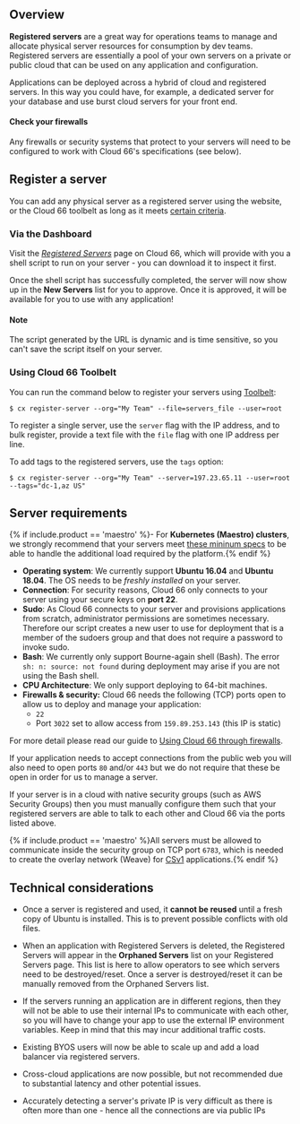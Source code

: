 ## Overview

**Registered servers** are a great way for operations teams to manage and allocate physical server resources for consumption by dev teams. Registered servers are essentially a pool of your own servers on a private or public cloud that can be used on any application and configuration. 

Applications can be deployed across a hybrid of cloud and registered servers. In this way you could have, for example, a dedicated server for your database and use burst cloud servers for your front end.

#### Check your firewalls
<div class="notice notice-warning"><p>Any firewalls or security systems that protect to your servers will need to be configured to work with Cloud 66's specifications (see below).</p></div>


## Register a server

You can add any physical server as a registered server using the website, or the Cloud 66 toolbelt as long as it meets [certain criteria](#server-requirements).

### Via the Dashboard

Visit the *[Registered Servers](https://app.cloud66.com/registered_servers)* page on Cloud 66, which will provide with you a shell script to run on your server - you can download it to inspect it first.

Once the shell script has successfully completed, the server will now show up in the **New Servers** list for you to approve. Once it is approved, it will be available for you to use with any application!


#### Note
<div class="notice"><p>The script generated by the URL is dynamic and is time sensitive, so you can't save the script itself on your server.</p></div>


### Using Cloud 66 Toolbelt

You can run the command below to register your servers using [Toolbelt](/{{page.collection}}/quickstarts/using-cloud66-toolbelt.html):

```
$ cx register-server --org="My Team" --file=servers_file --user=root

```

To register a single server, use the `server` flag with the IP address, and to bulk register, provide a text file with the `file` flag with one IP address per line.

To add tags to the registered servers, use the `tags` option:

```
$ cx register-server --org="My Team" --server=197.23.65.11 --user=root --tags="dc-1,az US"

```

## Server requirements

{% if include.product == 'maestro' %}- For **Kubernetes (Maestro) clusters**, we strongly recommend that your servers meet [these mininum specs](/maestro/references/minimum-specs-kubernetes.html) to be able to handle the additional load required by the platform.{% endif %}
- **Operating system**: We currently support **Ubuntu 16.04** and **Ubuntu 18.04**. The OS needs to be *freshly installed* on your server.
- **Connection**: For security reasons, Cloud 66 only connects to your server using your secure keys on **port 22**.
- **Sudo**: As Cloud 66 connects to your server and provisions applications from scratch, administrator permissions are sometimes necessary. Therefore our script creates a new user to use for deployment that is a member of the sudoers group and that does not require a password to invoke sudo.
- **Bash**: We currently only support Bourne-again shell (Bash). The error `sh: n: source: not found` during deployment may arise if you are not using the Bash shell.
- **CPU Architecture**: We only support deploying to 64-bit machines.
- **Firewalls & security:** Cloud 66 needs the following (TCP) ports open to allow us to deploy and manage your application:
    - `22`
    - Port `3022` set to allow access from `159.89.253.143` (this IP is static)

For more detail please read our guide to [Using Cloud 66 through firewalls](/{{page.collection}}/how-to-guides/deployment/using-c66-via-firewall.html).

If your application needs to accept connections from the public web you will also need to open ports `80` and/or `443` but we do not require that these be open in order for us to manage a server.

If your server is in a cloud with native security groups (such as AWS Security Groups) then you must manually configure them such that your registered servers are able to talk to each other and Cloud 66 via the ports listed above. 

{% if include.product == 'maestro' %}All servers must be allowed to communicate inside the security group on TCP port `6783`, which is needed to create the overlay network (Weave) for [CSv1](/maestro/the-basics/about-maestro.html#version-1-vs-version-2) applications.{% endif %} 


## Technical considerations

- Once a server is registered and used, it **cannot be reused** until a fresh copy of Ubuntu is installed. This is to prevent possible conflicts with old files. 

- When an application with Registered Servers is deleted, the Registered Servers will appear in the **Orphaned Servers** list on your Registered Servers page. This list is here to allow operators to see which servers need to be destroyed/reset. Once a server is destroyed/reset it can be manually removed from the Orphaned Servers list.

- If the servers running an application are in different regions, then they will not be able to use their internal IPs to communicate with each other, so you will have to change your app to use the external IP environment variables. Keep in mind that this may incur additional traffic costs.

- Existing BYOS users will now be able to scale up and add a load balancer via registered servers.

- Cross-cloud applications are now possible, but not recommended due to substantial latency and other potential issues.

- Accurately detecting a server's private IP is very difficult as there is often more than one - hence all the connections are via public IPs
